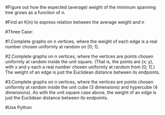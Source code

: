 #Figure out how the expected (average) weight of the minimum spanning tree grows as a function of n.

#Find an K(n) to express relation between the average weight and n 

#Three Case:

#1.Complete graphs on n vertices, where the weight of each edge is a real number chosen uniformly at random on [0; 1].

#2.Complete graphs on n vertices, where the vertices are points chosen uniformly at random inside the unit square. (That is, the points are (x; y), with x and y each a real number chosen uniformly at random from [0; 1].) The weight of an edge is just the Euclidean distance between its endpoints.

#3.Complete graphs on n vertices, where the vertices are points chosen uniformly at random inside the unit cube (3 dimensions) and hypercube (4 dimensions). As with the unit square case above, the weight of an edge is just the Euclidean distance between its endpoints. 

#Use Python
